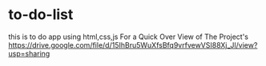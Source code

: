 # to-do-list
this is to do app using html,css,js
For a Quick Over View of The Project's
https://drive.google.com/file/d/15IhBru5WuXfsBfq9vrfvewVSI88Xj_Jl/view?usp=sharing
